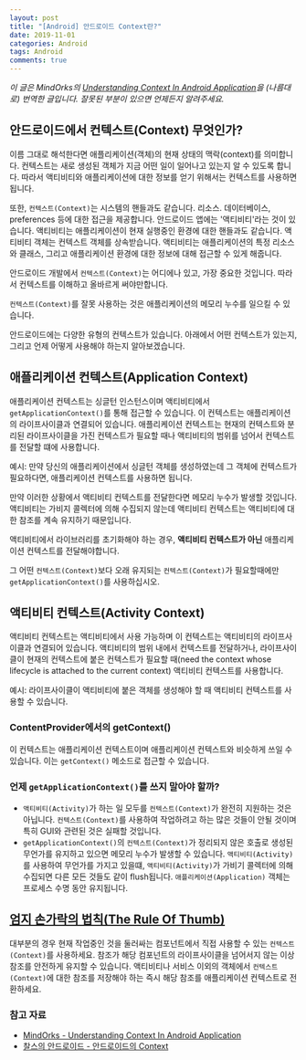 ```yaml
---
layout: post
title: "[Android] 안드로이드 Context란?"
date: 2019-11-01
categories: Android
tags: Android
comments: true
---
```


*이 글은 MindOrks의 [Understanding Context In Android Application](https://blog.mindorks.com/understanding-context-in-android-application-330913e32514)을 (나름대로) 번역한 글입니다. 잘못된 부분이 있으면 언제든지 알려주세요.*

## 안드로이드에서 컨텍스트(Context) 무엇인가?
이름 그대로 해석한다면 애플리케이션(객체)의 현재 상태의 맥락(context)를 의미합니다. 컨텍스트는 새로 생성된 객체가 지금 어떤 일이 일어나고 있는지 알 수 있도록 합니다. 따라서 액티비티와 애플리케이션에 대한 정보를 얻기 위해서는 컨텍스트를 사용하면 됩니다. 

또한, `컨텍스트(Context)`는 시스템의 핸들과도 같습니다. 리소스. 데이터베이스, preferences 등에 대한 접근을 제공합니다. 안드로이드 앱에는 '액티비티'라는 것이 있습니다. 액티비티는 애플리케이션이 현재 실행중인 환경에 대한 핸들과도 같습니다. 액티비티 객체는 컨텍스트 객체를 상속받습니다. 액티비티는 애플리케이션의 특정 리소스와 클래스, 그리고 애플리케이션 환경에 대한 정보에 대해 접근할 수 있게 해줍니다. 

안드로이드 개발에서 `컨텍스트(Context)`는 어디에나 있고, 가장 중요한 것입니다. 따라서 컨텍스트를 이해하고 올바르게 써야만합니다.

`컨텍스트(Context)`를 잘못 사용하는 것은 애플리케이션의 메모리 누수를 일으킬 수 있습니다. 

안드로이드에는 다양한 유형의 컨텍스트가 있습니다. 아래에서 어떤 컨텍스트가 있는지, 그리고 언제 어떻게 사용해야 하는지 알아보겠습니다.

## 애플리케이션 컨텍스트(Application Context)
애플리케이션 컨텍스트는 싱글턴 인스턴스이며 액티비티에서 `getApplicationContext()`를 통해 접근할 수 있습니다. 이 컨텍스트는 애플리케이션의 라이프사이클과 연결되어 있습니다. 애플리케이션 컨텍스트는 현재의 컨텍스트와 분리된 라이프사이클을 가진 컨텍스트가 필요할 때나 액티비티의 범위를 넘어서 컨텍스트를 전달할 떄에 사용합니다. 

예시: 만약 당신의 애플리케이션에서 싱글턴 객체를 생성하였는데 그 객체에 컨텍스트가 필요하다면, 애플리케이션 컨텍스트를 사용하면 됩니다.

만약 이러한 상황에서 액티비티 컨텍스트를 전달한다면 메모리 누수가 발생할 것입니다. 액티비티는 가비지 콜렉터에 의해 수집되지 않는데 액티비티 컨텍스트는 액티비티에 대한 참조를 계속 유지하기 때문입니다.

액티비티에서 라이브러리를 초기화해야 하는 경우, **액티비티 컨텍스트가 아닌** 애플리케이션 컨텍스트를 전달해야합니다.

그 어떤 `컨텍스트(Context)`보다 오래 유지되는 `컨텍스트(Context)`가 필요할때에만 `getApplicationContext()`를 사용하십시오.

## 액티비티 컨텍스트(Activity Context)
액티비티 컨텍스트는 액티비티에서 사용 가능하며 이 컨텍스트는 액티비티의 라이프사이클과 연결되어 있습니다. 액티비티의 범위 내에서 컨텍스트를 전달하거나, 라이프사이클이 현재의 컨텍스트에 붙은 컨텍스트가 필요할 때(need the context whose lifecycle is attached to the current context) 액티비티 컨텍스트를 사용합니다.

예시: 라이프사이클이 액티비티에 붙은 객체를 생성해야 할 때 액티비티 컨텍스트를 사용할 수 있습니다. 

### ContentProvider에서의 getContext() 
이 컨텍스트는 애플리케이션 컨텍스트이며 애플리케이션 컨텍스트와 비슷하게 쓰일 수 있습니다. 이는 `getContext()` 메소드로 접근할 수 있습니다. 

### 언제 `getApplicationContext()`를 쓰지 말아야 할까?
- `액티비티(Activity)`가 하는 일 모두를 `컨텍스트(Context)`가 완전히 지원하는 것은 아닙니다. `컨텍스트(Context)`를 사용하여 작업하려고 하는 많은 것들이 안될 것이며 특히 GUI와 관련된 것은 실패할 것입니다.
- `getApplicationContext()`의 `컨텍스트(Context)`가 정리되지 않은 호출로 생성된 무언가를 유지하고 있으면 메모리 누수가 발생할 수 있습니다. `액티비티(Activity)`를 사용하여 무언가를 가지고 있을떄, `액티비티(Activity)`가 가비기 콜렉터에 의해 수집되면 다른 모든 것들도 같이 flush됩니다. `애플리케이션(Application)` 객체는 프로세스 수명 동안 유지됩니다.

## [엄지 손가락의 법칙(The Rule Of Thumb)](https://www.google.com/search?q=The+Rule+of+Thumb%EB%9E%80&oq=The+Rule+of+Thumb%EB%9E%80&aqs=chrome..69i57j0l4j69i60.4749j0j1&sourceid=chrome&ie=UTF-8)

대부분의 경우 현재 작업중인 것을 둘러싸는 컴포넌트에서 직접 사용할 수 있는 `컨텍스트(Context)`를 사용하세요. 참조가 해당 컴포넌트의 라이프사이클을 넘어서지 않는 이상 참조를 안전하게 유지할 수 있습니다. 액티비티나 서비스 이외의 객체에서 `컨텍스트(Context)`에 대한 참조를 저장해야 하는 즉시 해당 참조를 애플리케이션 컨텍스트로 전환하세요. 

### 참고 자료
- [MindOrks - Understanding Context In Android Application](https://blog.mindorks.com/understanding-context-in-android-application-330913e32514)
- [찰스의 안드로이드 - 안드로이드의 Context](https://stackoverflow.com/questions/3572463/what-is-context-on-android)
